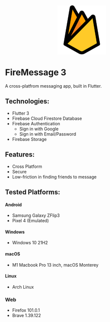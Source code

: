 <p align=center>
    <img width="160" height="160" src="./images/firebase.png">
</p>

# FireMessage 3
A cross-platfrom messaging app, built in Flutter.

## Technologies:
* Flutter 3
* Firebase Cloud Firestore Database
* Firebase Authentication
    * Sign in with Google
    * Sign in with Email/Password
* Firebase Storage
## Features:
* Cross Platform
* Secure
* Low-friction in finding friends to message
## Tested Platforms:
#### Android
* Samsung Galaxy ZFlip3
* Pixel 4 (Emulated)
#### Windows
* Windows 10 21H2
#### macOS
* M1 Macbook Pro 13 inch, macOS Monterey
#### Linux
* Arch Linux
### Web
* Firefox 101.0.1
* Brave 1.39.122